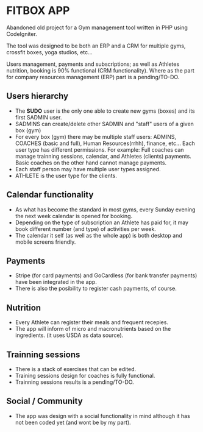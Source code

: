 # FITBOX APP
Abandoned old project for a Gym management tool written in PHP using CodeIgniter. 

The tool was designed to be both an ERP and a CRM for multiple gyms, crossfit boxes, yoga studios, etc... 

Users management, payments and subscriptions; as well as Athletes nutrition, booking is 90% functional (CRM functionality). Where as the part for company resources management (ERP) part is a pending/TO-DO.

## Users hierarchy
- The **SUDO** user is the only one able to create new gyms (boxes) and its first SADMIN user.
- SADMINS can create/delete other SADMIN and "staff" users of a given box (gym)
- For every box (gym) there may be multiple staff users: ADMINS, COACHES (basic and full), Human Resources(rrhh), finance, etc... Each user type has different permissions. For example: Full coaches can manage trainning sessions, calendar, and Athletes (clients) payments. Basic coaches on the other hand cannot manage payments.
- Each staff person may have multiple user types assigned.
- ATHLETE is the user type for the clients.

## Calendar functionality
- As what has become the standard in most gyms, every Sunday evening the next week calendar is opened for booking.
- Depending on the type of subscription an Athlete has paid for, it may book different number (and type) of activities per week.
- The calendar it self (as well as the whole app) is both desktop and mobile screens friendly.

## Payments
- Stripe (for card payments) and GoCardless (for bank transfer payments) have been integrated in the app.
- There is also the posibility to register cash payments, of course.

## Nutrition
- Every Athlete can register their meals and frequent recepies.
- The app will inform of micro and macronutrients based on the ingredients. (it uses USDA as data source).

## Trainning sessions
- There is a stack of exercises that can be edited. 
- Training sessions design for coaches is fully functional.
- Trainning sessions results is a pending/TO-DO.

## Social / Community
- The app was design with a social functionality in mind although it has not been coded yet (and wont be by my part).
